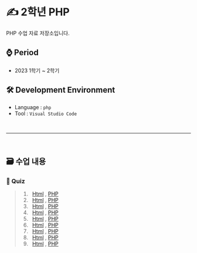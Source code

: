 # ✍ 2학년 PHP
PHP 수업 자료 저장소입니다.

## ⌚ Period
 - 2023 1학기 ~ 2학기

## 🛠 Development Environment
  - Language : `php` 
  - Tool : `Visual Studio Code`

<br>
<hr>
<br>

## 🗃 수업 내용

### 📁 Quiz

> 1. &nbsp; [Html](https://github.com/MsEmily1020/PHP_Class/blob/main/form/Problem/test1.html) , [PHP](https://github.com/MsEmily1020/PHP_Class/blob/main/form/Problem/test1.php)
> 2. &nbsp; [Html](https://github.com/MsEmily1020/PHP_Class/blob/main/form/Problem/test2.html) , [PHP](https://github.com/MsEmily1020/PHP_Class/blob/main/form/Problem/test2.php)
> 3. &nbsp; [Html](https://github.com/MsEmily1020/PHP_Class/blob/main/form/Problem/test3.html) , [PHP](https://github.com/MsEmily1020/PHP_Class/blob/main/form/Problem/test3.php)
> 4. &nbsp; [Html](https://github.com/MsEmily1020/PHP_Class/blob/main/form/Problem/test4.html) , [PHP](https://github.com/MsEmily1020/PHP_Class/blob/main/form/Problem/test4.php)
> 5. &nbsp; [Html](https://github.com/MsEmily1020/PHP_Class/blob/main/form/Problem/test5.html) , [PHP](https://github.com/MsEmily1020/PHP_Class/blob/main/form/Problem/test5.php)
> 6. &nbsp; [Html](https://github.com/MsEmily1020/PHP_Class/blob/main/form/Problem/test6.html) , [PHP](https://github.com/MsEmily1020/PHP_Class/blob/main/form/Problem/test6.php)
> 7. &nbsp; [Html](https://github.com/MsEmily1020/PHP_Class/blob/main/form/Problem/test7.html) , [PHP](https://github.com/MsEmily1020/PHP_Class/blob/main/form/Problem/test7.php)
> 8. &nbsp; [Html](https://github.com/MsEmily1020/PHP_Class/blob/main/form/Problem/test8.html) , [PHP](https://github.com/MsEmily1020/PHP_Class/blob/main/form/Problem/test8.php)
> 9. &nbsp; [Html](https://github.com/MsEmily1020/PHP_Class/blob/main/form/Problem/test9.html) , [PHP](https://github.com/MsEmily1020/PHP_Class/blob/main/form/Problem/test9.php)

